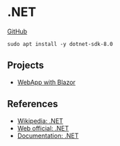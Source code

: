 # .NET

[GitHub](https://github.com/moixllik/studio/tree/main/dotnet)

```
sudo apt install -y dotnet-sdk-8.0
```

## Projects

* [WebApp with Blazor](./webapp/)


## References

* [Wikipedia: .NET](https://en.wikipedia.org/wiki/.NET_Framework)
* [Web official: .NET](https://dotnet.microsoft.com/en-us/)
* [Documentation: .NET](https://learn.microsoft.com/en-us/dotnet/core/get-started)